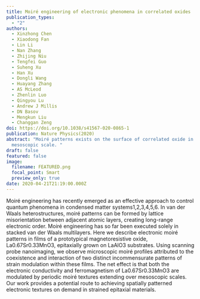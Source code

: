 ```yaml
---
title: Moiré engineering of electronic phenomena in correlated oxides
publication_types:
  - "2"
authors:
  - Xinzhong Chen
  - Xiaodong Fan
  - Lin Li
  - Nan Zhang
  - Zhijing Niu
  - Tengfei Guo
  - Suheng Xu
  - Han Xu
  - Dongli Wang
  - Huayang Zhang
  - AS McLeod
  - Zhenlin Luo
  - Qingyou Lu
  - Andrew J Millis
  - DN Basov
  - Mengkun Liu
  - Changgan Zeng
doi: https://doi.org/10.1038/s41567-020-0865-1
publication: Nature Physics(2020)
abstract: "Moiré patterns exists on the surface of correlated oxide in
  mesoscopic scale. "
draft: false
featured: false
image:
  filename: FEATURED.png
  focal_point: Smart
  preview_only: true
date: 2020-04-21T21:19:00.000Z
---
```

Moiré engineering has recently emerged as an effective approach to control quantum phenomena in condensed matter systems1,2,3,4,5,6. In van der Waals heterostructures, moiré patterns can be formed by lattice misorientation between adjacent atomic layers, creating long-range electronic order. Moiré engineering has so far been executed solely in stacked van der Waals multilayers. Here we describe electronic moiré patterns in films of a prototypical magnetoresistive oxide, La0.67Sr0.33MnO3, epitaxially grown on LaAlO3 substrates. Using scanning probe nanoimaging, we observe microscopic moiré profiles attributed to the coexistence and interaction of two distinct incommensurate patterns of strain modulation within these films. The net effect is that both the electronic conductivity and ferromagnetism of La0.67Sr0.33MnO3 are modulated by periodic moiré textures extending over mesoscopic scales. Our work provides a potential route to achieving spatially patterned electronic textures on demand in strained epitaxial materials.